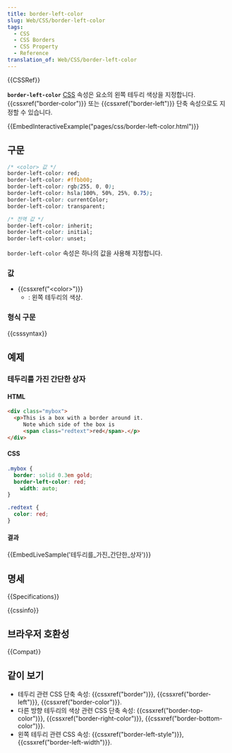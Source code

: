 ```yaml
---
title: border-left-color
slug: Web/CSS/border-left-color
tags:
  - CSS
  - CSS Borders
  - CSS Property
  - Reference
translation_of: Web/CSS/border-left-color
---
```


{{CSSRef}}

**`border-left-color`** [CSS](/ko/docs/Web/CSS) 속성은 요소의 왼쪽 테두리 색상을 지정합니다. {{cssxref("border-color")}} 또는 {{cssxref("border-left")}} 단축 속성으로도 지정할 수 있습니다.

{{EmbedInteractiveExample("pages/css/border-left-color.html")}}

## 구문

```css
/* <color> 값 */
border-left-color: red;
border-left-color: #ffbb00;
border-left-color: rgb(255, 0, 0);
border-left-color: hsla(100%, 50%, 25%, 0.75);
border-left-color: currentColor;
border-left-color: transparent;

/* 전역 값 */
border-left-color: inherit;
border-left-color: initial;
border-left-color: unset;
```

`border-left-color` 속성은 하나의 값을 사용해 지정합니다.

### 값

- {{cssxref("&lt;color&gt;")}}
  - : 왼쪽 테두리의 색상.

### 형식 구문

{{csssyntax}}

## 예제

### 테두리를 가진 간단한 상자

#### HTML

```html
<div class="mybox">
  <p>This is a box with a border around it.
     Note which side of the box is
     <span class="redtext">red</span>.</p>
</div>
```

#### CSS

```css
.mybox {
  border: solid 0.3em gold;
  border-left-color: red;
    width: auto;
}

.redtext {
  color: red;
}
```

#### 결과

{{EmbedLiveSample('테두리를_가진_간단한_상자')}}

## 명세

{{Specifications}}

{{cssinfo}}

## 브라우저 호환성

{{Compat}}

## 같이 보기

- 테두리 관련 CSS 단축 속성: {{cssxref("border")}}, {{cssxref("border-left")}}, {{cssxref("border-color")}}.
- 다른 방향 테두리의 색상 관련 CSS 단축 속성: {{cssxref("border-top-color")}}, {{cssxref("border-right-color")}}, {{cssxref("border-bottom-color")}}.
- 왼쪽 테두리 관련 CSS 속성: {{cssxref("border-left-style")}}, {{cssxref("border-left-width")}}.
